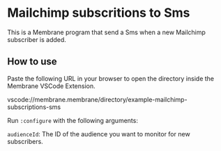 # Mailchimp subscritions to Sms

This is a Membrane program that send a Sms when a new Mailchimp subscriber is added.

## How to use

Paste the following URL in your browser to open the directory inside the Membrane VSCode Extension.

vscode://membrane.membrane/directory/example-mailchimp-subscriptions-sms

Run `:configure` with the following arguments:

`audienceId`: The ID of the audience you want to monitor for new subscribers.
